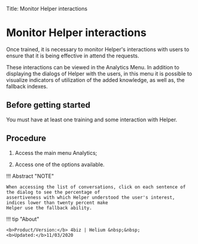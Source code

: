 Title: Monitor Helper interactions
# Monitor Helper interactions

Once trained, it is necessary to monitor Helper's interactions with users to ensure that it is being effective in attend the requests.

These interactions can be viewed in the Analytics Menu. In addition to displaying the dialogs of Helper with the users, in this menu it is possible to visualize indicators of utilization of the added knowledge, as well as, the fallback indexes.

Before getting started
-------------
You must have at least one training and some interaction with Helper.

Procedure
-----------
1. Access the main menu Analytics;

2. Access one of the options available.


!!! Abstract "NOTE"

    When accessing the list of conversations, click on each sentence of the dialog to see the percentage of 
    assertiveness with which Helper understood the user's interest, indices lower than twenty percent make 
    Helper use the fallback ability.
    
    
!!! tip "About"

    <b>Product/Version:</b> 4biz | Helium &nbsp;&nbsp;
    <b>Updated:</b>11/03/2020
